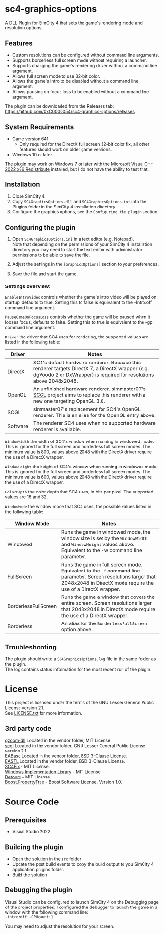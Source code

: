 # sc4-graphics-options

A DLL Plugin for SimCity 4 that sets the game's rendering mode and resolution options.   

## Features

* Custom resolutions can be configured without command line arguments.
* Supports borderless full screen mode without requiring a launcher.
* Supports changing the game's rendering driver without a command line argument.
* Allows full screen mode to use 32-bit color.
* Allows the game's intro to be disabled without a command line argument.
* Allows pausing on focus loss to be enabled without a command line argument.

The plugin can be downloaded from the Releases tab: https://github.com/0xC0000054/sc4-graphics-options/releases

## System Requirements

* Game version 641
  * Only required for the DirectX full screen 32-bit color fix, all other features should work on older game versions.
* Windows 10 or later

The plugin may work on Windows 7 or later with the [Microsoft Visual C++ 2022 x86 Redistribute](https://aka.ms/vs/17/release/vc_redist.x86.exe) installed, but I do not have the ability to test that.

## Installation

1. Close SimCity 4.
2. Copy `SC4GraphicsOptions.dll` and `SC4GraphicsOptions.ini` into the Plugins folder in the SimCity 4 installation directory.
3. Configure the graphics options, see the `Configuring the plugin` section.

## Configuring the plugin

1. Open `SC4GraphicsOptions.ini` in a text editor (e.g. Notepad).    
Note that depending on the permissions of your SimCity 4 installation directory you may need to start the text editor 
with administrator permissions to be able to save the file.

2. Adjust the settings in the `[GraphicsOptions]` section to your preferences.

3. Save the file and start the game.

### Settings overview: 

`EnableIntroVideo` controls whether the game's intro video will be played on startup, defaults to true.
Setting this to false is equivalent to the -Intro:off command line argument. 

`PauseGameOnFocusLoss` controls whether the game will be paused when it looses focus, defaults to false.
Setting this to true is equivalent to the -gp command line argument.

 `Driver` the driver that SC4 uses for rendering, the supported values are listed in the following table:

 | Driver | Notes |
 |--------|-------|
 | DirectX | SC4's default hardware renderer. Because this renderer targets DirectX 7, a DirectX wrapper (e.g. [dgVoodo 2](https://github.com/dege-diosg/dgVoodoo2) or [DxWrapper](https://github.com/elishacloud/dxwrapper)) is required for resolutions above 2048x2048. |
 | OpenGL | An unfinished hardware renderer. simmaster07's [SCGL](https://github.com/nsgomez/scgl) project aims to replace this renderer with a new one targeting OpenGL 3.0. |
 | SCGL | simmaster07's replacement for SC4's OpenGL renderer. This is an alias for the OpenGL entry above. |
 | Software | The renderer SC4 uses when no supported hardware renderer is available. |

 `WindowWidth` the width of SC4's window when running in windowed mode. This is ignored for the full screen and borderless full screen modes.
The minimum value is 800, values above 2048 with the DirectX driver require the use of a DirectX wrapper.

`WindowHeight` the height of SC4's window when running in windowed mode. This is ignored for the full screen and borderless full screen modes.
The minimum value is 600, values above 2048 with the DirectX driver require the use of a DirectX wrapper.

`ColorDepth` the color depth that SC4 uses, in bits per pixel. The supported values are 16 and 32.

`WindowMode` the window mode that SC4 uses, the possible values listed in the following table:

| Window Mode | Notes |
|-------------|-------|
| Windowed | Runs the game in windowed mode, the window size is set by the `WindowWidth` and `WindowHeight` values above. Equivalent to the -w command line parameter.|
| FullScreen | Runs the game in full screen mode. Equivalent to the -f command line parameter. Screen resolutions larger that 2048x2048 in DirectX mode require the use of a DirectX wrapper. |
| BorderlessFullScreen | Runs the game a window that covers the entire screen. Screen resolutions larger that 2048x2048 in DirectX mode require the use of a DirectX wrapper. |
| Borderless | An alias for the `BorderlessFullScreen` option above. |

## Troubleshooting

The plugin should write a `SC4GraphicsOptions.log` file in the same folder as the plugin.    
The log contains status information for the most recent run of the plugin.

# License

This project is licensed under the terms of the GNU Lesser General Public License version 2.1.    
See [LICENSE.txt](LICENSE.txt) for more information.

## 3rd party code

[gzcom-dll](https://github.com/nsgomez/gzcom-dll) Located in the vendor folder, MIT License.    
[scgl](https://github.com/nsgomez/scgl) Located in the vendor folder, GNU Lesser General Public License version 2.1.    
[EABase](https://github.com/electronicarts/EABase) Located in the vendor folder, BSD 3-Clause License.    
[EASTL](https://github.com/electronicarts/EASTL) Located in the vendor folder, BSD 3-Clause License.    
[SC4Fix](https://github.com/nsgomez/sc4fix) - MIT License.     
[Windows Implementation Library](https://github.com/microsoft/wil) - MIT License    
[Detours](https://github.com/microsoft/Detours) - MIT License    
[Boost.PropertyTree](https://www.boost.org/doc/libs/1_83_0/doc/html/property_tree.html) - Boost Software License, Version 1.0.

# Source Code

## Prerequisites

* Visual Studio 2022

## Building the plugin

* Open the solution in the `src` folder
* Update the post build events to copy the build output to you SimCity 4 application plugins folder.
* Build the solution

## Debugging the plugin

Visual Studio can be configured to launch SimCity 4 on the Debugging page of the project properties.
I configured the debugger to launch the game in a window with the following command line:    
`-intro:off -CPUcount:1`

You may need to adjust the resolution for your screen.
